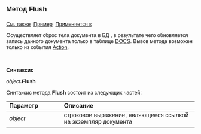 ﻿<html>
<head>
<title>Документ\Flush</title>
</head>

<body>

<p><strong><font size="4" face="Arial">Метод Flush<br>
<br>
</font></strong><font face="Arial"><a href="../Asdoc.html">См. также</a>&nbsp;
<u>Пример</u>&nbsp; <a href="../Asdoc.html">Применяется к</a></font></p>

<p class="label"><font face="Arial">Oсуществляет сброс тела документа 
в БД , в результате чего обновляется запись данного документа только в таблице <a href="../../Database/Docs.html">
DOCS</a>. Вызов метода возможен только из события <a href="../../ScriptProcs/Action.html">
Action</a>.</font></p>

<p class="label">&nbsp;</p>

<p class="label"><font face="Arial"><b>Синтаксис</b></font></p>

<p><font face="Arial"><em>object</em><strong>.Flush</strong></font></p>

<p><font face="Arial">Синтаксис метода <strong>Flush</strong>
состоит из следующих частей:</font></p>

<table border="1" cellPadding="5" cols="2" frame="below" rules="rows">
<TBODY>
  <tr vAlign="top">
    <td class="label" width="29%"><font face="Arial"><b>Параметр</b></font></td>
    <td class="label" width="71%"><font face="Arial"><strong>Описание</strong></font></td>
  </tr>
  <tr>
    <td width="29%"><font face="Arial"><em>object</em></font></td>
    <td width="71%"><font face="Arial">строковое выражение, являющееся 
	ссылкой на экземпляр документа</font></td>
  </tr>
</table>
</body>
</html>
